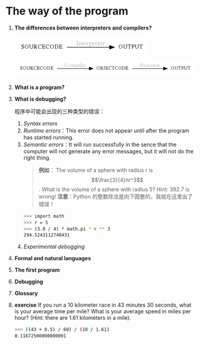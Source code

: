 <script type="text/javascript" src="math.js"></script>

# The way of the program

1. **The differences between **interpreters** and **compilers**?**
   
   ![interpreters](images/example.png)
   ![compilers](images/second.png)

2. **What is a program?**

3. **What is debugging?**
   
   程序中可能会出现的三种类型的错误：
   1. *Syntax errors*
   2. *Runtime errors*：This error does not appear until after the program has started running.
   3. *Semantic errors*：It will run successfully in the sence that the computer will not generate any error messages, but it will not do the right thing.
      > **例如**：
      > The volume of a sphere with radius r is $$\frac{3}{4}πr^3$$. What is the volume of a sphere with radius 5? Hint: 392.7 is wrong! 
      > **注意**：Python 的整数除法是向下圆整的，我就在这里出了错误！
        ~~~ bash
        >>> import math
        >>> r = 5
        >>> (3.0 / 4) * math.pi * r ** 3
        294.5243112740431
        ~~~
   4. *Experimental debugging*

4. **Formal and natural languages**
   
5. **The first program**

6. **Debugging**

7. **Glossary**

8. **exercise**
   If you run a 10 kilometer race in 43 minutes 30 seconds, what is your average time per mile? What is your average speed in miles per hour? (Hint: there are 1.61 kilometers in a mile).
   ~~~ bash
   >>> ((43 + 0.5) / 60) / (10 / 1.61)
   0.11672500000000001
   ~~~
